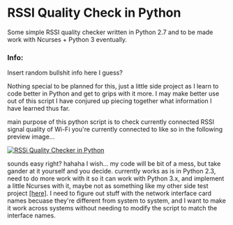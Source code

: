 # RSSI Quality Check in Python
Some simple RSSI quality checker written in Python 2.7 and to be made work with Ncurses + Python 3 eventually.


### Info:
Insert random bullshit info here I guess?

Nothing special to be planned for this, just a little side project as I learn to code better in Python and get to grips with it more. I may make better use out of this script I have conjured up piecing together what information I have learned thus far.

main purpose of this python script is to check currently connected RSSI signal quality of Wi-Fi you're currently connected to like so in the following preview image...


[![RSSi Quality Checker in Python][1]][1]

  [1]: https://i.stack.imgur.com/Di8wd.png
  
sounds easy right? hahaha I wish... my code will be bit of a mess, but take gander at it yourself and you decide. currently works as is in Python 2.3, need to do more work with it so it can work with Python 3.x, and implement a little Ncurses with it, maybe not as something like my other side test project [[here]](https://github.com/Alkaris/Roofox.py). I need to figure out stuff with the network interface card names becuase they're different from system to system, and I want to make it work across systems without needing to modify the script to match the interface names.
